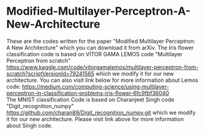 # Modified-Multilayer-Perceptron-A-New-Architecture
These are the codes written for the paper "Modified Multilayer Perceptron: A New Architecture" which you can download it from arXiv.
The Iris flower classification code is based on VÍTOR GAMA LEMOS code "Multilayer Perceptron from scratch"
https://www.kaggle.com/code/vitorgamalemos/multilayer-perceptron-from-scratch?scriptVersionId=79241565
which we modify it for our new architecture. You can also visit link below for more information about Lemos code:
https://medium.com/computing-science/using-multilayer-perceptron-in-classification-problems-iris-flower-6fc9fbf36040  
The MNIST classification Code is based on Charanjeet Singh code "Digit_recognition_numpy"
https://github.com/charan89/Digit_recognition_numpy.git
which we modify it for our new architecture. Please visit link above for more information about Singh code.
